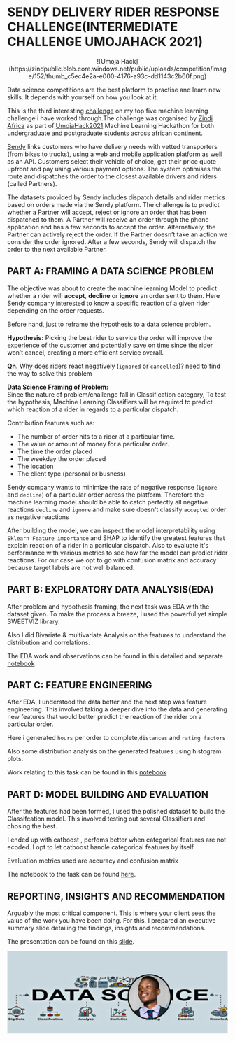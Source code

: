 #  SENDY DELIVERY RIDER RESPONSE CHALLENGE(INTERMEDIATE CHALLENGE UMOJAHACK 2021)


<center>
 ![Umoja Hack](https://zindpublic.blob.core.windows.net/public/uploads/competition/image/152/thumb_c5ec4e2a-e000-4176-a93c-dd1143c2b60f.png)
</center>

Data science competitions are the best platform to practise and learn new skills. It depends with yourself on how you look at it.

This is the third interesting [challenge](https://zindi.africa/competitions/umojahack-africa-2021-2-sendy-challenge-intermediate) on my top five machine learning challenge i have worked through.The challenge was organised by [Zindi Africa](https://zindi.africa/) as part of [UmojaHack2021](https://umojahack.africa/) Machine Learning Hackathon for both undergraduate and postgraduate students across african continent.

[Sendy](https://www.sendyit.com/) links customers who have delivery needs with vetted transporters (from bikes to trucks), using a web and mobile application platform as well as an API. Customers select their vehicle of choice, get their price quote upfront and pay using various payment options. The system optimises the route and dispatches the order to the closest available drivers and riders (called Partners). 

The datasets provided by Sendy includes dispatch details and rider metrics based on orders made via the Sendy platform. The challenge is to predict whether a Partner will accept, reject or ignore an order that has been dispatched to them. A Partner will receive an order through the phone application and has a few seconds to accept the order. Alternatively, the Partner can actively reject the order. If the Partner doesn’t take an action we consider the order ignored. After a few seconds, Sendy will dispatch the order to the next available Partner.



## PART A: FRAMING A DATA SCIENCE PROBLEM

The objective was about to create the machine learning Model to predict whether a rider will **accept**, **decline** or **ignore** an order sent to them.
Here Sendy company interested to know a specific reaction of a given rider depending on the order requests.
 

Before hand, just to reframe the hypothesis to a data science problem.

**Hypothesis:**
Picking the best rider to service the order will improve the experience of the customer and potentially save on time since the rider won’t cancel, creating a more efficient service overall.

**Qn.** Why does riders react negatively (`ignored` or `cancelled`)? need to find the way to solve this problem


**Data Science Framing of Problem:** <br>
Since the nature of problem/challenge fall in Classification category, To test the hypothesis, Machine Learning Classifiers will be required to predict which reaction of a rider in regards to a particular dispatch.

Contribution features such as:
- The number of order hits to a rider at a particular time.
- The value or amount of money for a particular order.
- The time the order placed
- The weekday the order placed
- The location 
- The client type (personal or busness)

Sendy company wants to minimize the rate of  negative response (`ignore` and `decline`) of a particular order across the platform. Therefore the machine learning model should be able to catch perfectly all negative reactions `decline` and `ignore` and make sure doesn't classify `accepted` order as negative reactions

After building the model, we can inspect the model interpretability using `Sklearn Feature importance` and SHAP to identify the greatest features that explain reaction of a rider in a particular dispatch. Also to evaluate it's performance with various metrics to see how far the model can predict rider reactions. For our case we opt to go with confusion matrix and accuracy because target labels are not well balanced.


## PART B: EXPLORATORY DATA ANALYSIS(EDA)

After problem and hypothesis framing, the next task was EDA with the dataset given. To make the process a breeze, I used the powerful yet simple SWEETVIZ library.

Also I did Bivariate & multivariate Analysis on the features to understand the distribution and correlations.

The EDA work and observations can be found in this detailed and separate [notebook]()


## PART C: FEATURE ENGINEERING

After EDA, I understood the data better and the next step was feature engineering. This involved taking a deeper dive into the data and generating new features that would better predict the reaction of the rider on a particular order.

Here i generated `hours` per order to complete,`distances` and `rating factors`

Also some distribution analysis on the generated features using histogram plots.

Work relating to this task can be found in this [notebook]()


## PART D: MODEL BUILDING AND EVALUATION

After the features had been formed, I used the polished dataset to build the Classifcation model. This involved testing out several Classifiers and chosing the best. 

I ended up with catboost , perfoms better when categorical features are not ecoded. I opt to let catboost handle categorical features by itself.

Evaluation metrics used are accuracy and confusion matrix

The notebook to the task can be found [here]().


## REPORTING, INSIGHTS AND RECOMMENDATION

Arguably the most critical component. This is where your client sees the value of the work you have been doing. For this, I prepared an executive summary slide detailing the findings, insights and recommendations.

The presentation can be found on this [slide](https://docs.google.com/presentation/d/1a0wvw_YWGNJwpif3yhINgiNAm0095duy7tV4ISnlp2E/edit?usp=sharing).


<!-- ![End Banner](https://github.com/Tonyloyt/My_flutter_path/tree/main/images/profile bunner.png) -->
![End Banner](https://github.com/Tonyloyt/My_flutter_path/blob/main/images/profile%20banner.png)
